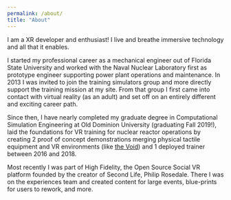 ```yaml
---
permalink: /about/
title: "About"
---
```


I am a XR developer and enthusiast! I live and breathe immersive technology and all that it enables.

I started my professional career as a mechanical engineer out of Florida State University and worked with the Naval Nuclear Laboratory first as prototype engineer supporting power plant operations and maintenance.  In 2013 I was invited to join the training simulators group and more directly support the training mission at my site.  From that group I first came into contact with virtual reality (as an adult) and set off on an entirely different and exciting career path.

Since then, I have nearly completed my graduate degree in Computational Simulation Engineering at Old Dominion University (graduating Fall 2019!), laid the foundations for VR training for nuclear reactor operations by creating 2 proof of concept demonstrations merging physical tactile equipment and VR environments (like [the Void](https://www.thevoid.com)) and 1 deployed trainer between 2016 and 2018.

Most recently I was part of High Fidelity, the Open Source Social VR platform founded by the creator of Second Life, Philip Rosedale.  There I was on the experiences team and created content for large events, blue-prints for users to rework, and more.